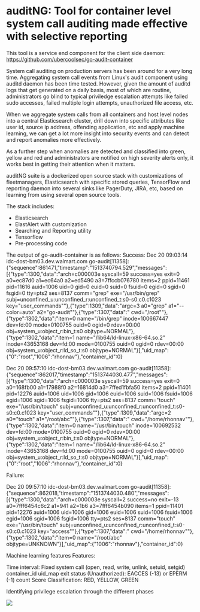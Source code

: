# auditNG: Tool for container level system call auditing made effective with selective reporting

This tool is a service end component for the client side daemon: https://github.com/ubercoolsec/go-audit-container

System call auditing on production servers has been around for a very long time. Aggregating system call events from Linux's audit component using auditd daemon has been time tested. However, given the amount of auditd logs that get generated on a daily basis, most of which are routine, administrators go blind to typical priviledge escalation attempts like failed sudo accesses, failed multiple login attempts, unauthorized file access, etc.

When we aggregate system calls from all containers and host level nodes into a central Elasticsearch cluster, drill down into specific attributes like user id, source ip address, offending application, etc and apply machine learning, we can get a lot more insight into security events and can detect and report anomalies more effectively.

As a further step when anomalies are detected and classified into green, yellow and red and administrators are notified on high severity alerts only, it works best in getting their attention when it matters.

auditNG suite is a dockerized open source stack with customizations of fleetmanagers, Elasticsearch with specific stored queries, TensorFlow and reporting daemon into several sinks like PagerDuty, JIRA, etc, based on learning from using several open source tools.

The stack includes:
 - Elasticsearch
 - ElastAlert with customization
 - Searching and Reporting utility
 - Tensorflow
 - Pre-processing code

The output of go-audit-container is as follows:
Success:
Dec 20 09:03:14 idc-dost-bm03.dev.walmart.com go-audit[11358]: {"sequence":861471,"timestamp":"1513740794.529","messages":[{"type":1300,"data":"arch=c000003e syscall=59 success=yes exit=0 a0=ec87d0 a1=ec64a0 a2=ed5490 a3=7ffccb076780 items=2 ppid=11461 pid=11616 auid=1006 uid=0 gid=0 euid=0 suid=0 fsuid=0 egid=0 sgid=0 fsgid=0 tty=pts2 ses=8137 comm=\"grep\" exe=\"/usr/bin/grep\" subj=unconfined_u:unconfined_r:unconfined_t:s0-s0:c0.c1023 key=\"user_commands\""},{"type":1309,"data":"argc=3 a0=\"grep\" a1=\"--color=auto\" a2=\"go-audit\""},{"type":1307,"data":" cwd=\"/root\""},{"type":1302,"data":"item=0 name=\"/bin/grep\" inode=100667447 dev=fd:00 mode=0100755 ouid=0 ogid=0 rdev=00:00 obj=system_u:object_r:bin_t:s0 objtype=NORMAL"},{"type":1302,"data":"item=1 name=\"/lib64/ld-linux-x86-64.so.2\" inode=43653168 dev=fd:00 mode=0100755 ouid=0 ogid=0 rdev=00:00 obj=system_u:object_r:ld_so_t:s0 objtype=NORMAL"}],"uid_map":{"0":"root","1006":"rhonnav"},"container_id":0}

Dec 20 09:57:10 idc-dost-bm03.dev.walmart.com go-audit[11358]: {"sequence":862017,"timestamp":"1513744030.477","messages":[{"type":1300,"data":"arch=c000003e syscall=59 success=yes exit=0 a0=168fb00 a1=17988f0 a2=16814d0 a3=7ffed1fbfa50 items=2 ppid=11401 pid=12276 auid=1006 uid=1006 gid=1006 euid=1006 suid=1006 fsuid=1006 egid=1006 sgid=1006 fsgid=1006 tty=pts2 ses=8137 comm=\"touch\" exe=\"/usr/bin/touch\" subj=unconfined_u:unconfined_r:unconfined_t:s0-s0:c0.c1023 key=\"user_commands\""},{"type":1309,"data":"argc=2 a0=\"touch\" a1=\"/root/abc\""},{"type":1307,"data":" cwd=\"/home/rhonnav\""},{"type":1302,"data":"item=0 name=\"/usr/bin/touch\" inode=100692532 dev=fd:00 mode=0100755 ouid=0 ogid=0 rdev=00:00 obj=system_u:object_r:bin_t:s0 objtype=NORMAL"},{"type":1302,"data":"item=1 name=\"/lib64/ld-linux-x86-64.so.2\" inode=43653168 dev=fd:00 mode=0100755 ouid=0 ogid=0 rdev=00:00 obj=system_u:object_r:ld_so_t:s0 objtype=NORMAL"}],"uid_map":{"0":"root","1006":"rhonnav"},"container_id":0}

Failure:

Dec 20 09:57:10 idc-dost-bm03.dev.walmart.com go-audit[11358]: {"sequence":862018,"timestamp":"1513744030.480","messages":[{"type":1300,"data":"arch=c000003e syscall=2 success=no exit=-13 a0=7fff6454c6c2 a1=941 a2=1b6 a3=7fff6454b090 items=1 ppid=11401 pid=12276 auid=1006 uid=1006 gid=1006 euid=1006 suid=1006 fsuid=1006 egid=1006 sgid=1006 fsgid=1006 tty=pts2 ses=8137 comm=\"touch\" exe=\"/usr/bin/touch\" subj=unconfined_u:unconfined_r:unconfined_t:s0-s0:c0.c1023 key=\"access\""},{"type":1307,"data":" cwd=\"/home/rhonnav\""},{"type":1302,"data":"item=0 name=\"/root/abc\" objtype=UNKNOWN"}],"uid_map":{"1006":"rhonnav"},"container_id":0}

Machine learning features
Features:

Time interval: Fixed
system call (open, read, write, unlink, setuid, setgid)
container_id
uid_map
exit status (Unauthorized): EACCES (-13) or EPERM (-1)
count
Score
Classification:
RED, YELLOW, GREEN

Identifying privilege escalation through the different phases

![](https://github.com/rhonnava/auditNG/blob/master/wiki/hacking_cycle.png)
